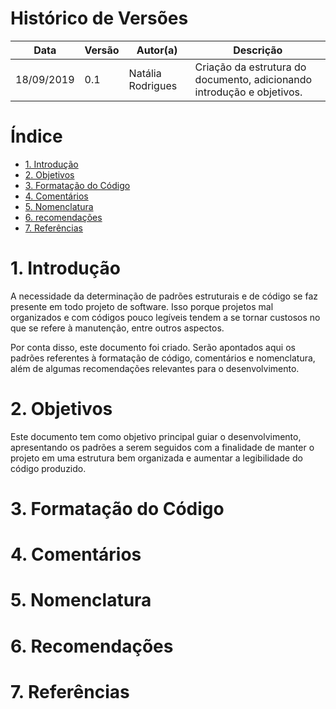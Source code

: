 # Histórico de Versões

| Data | Versão | Autor(a) | Descrição |
| - | - | - | - |
| 18/09/2019 | 0.1 |Natália Rodrigues | Criação da estrutura do documento, adicionando introdução e objetivos. |


# Índice

* [1. Introdução](#_1-introdução)
* [2. Objetivos](#_2-objetivos)
* [3. Formatação do Código](#_3-formatação-do-código)
* [4. Comentários](#_4-comentários)
* [5. Nomenclatura](#_5-nomenclatura)
* [6. recomendações](#_6-recomendações)
* [7. Referências](#_7-referências)

# 1. Introdução

A necessidade da determinação de padrões estruturais e de código se faz presente em todo projeto de software. Isso porque projetos mal organizados e com códigos pouco legíveis tendem a se tornar custosos no que se refere à manutenção, entre outros aspectos.

Por conta disso, este documento foi criado. Serão apontados aqui os padrões referentes à formatação de código, comentários e nomenclatura, além de algumas recomendações relevantes para o desenvolvimento. 

# 2. Objetivos

Este documento tem como objetivo principal guiar o desenvolvimento, apresentando os padrões a serem seguidos com a finalidade de manter o projeto em uma estrutura bem organizada e aumentar a legibilidade do código produzido.

# 3. Formatação do Código

# 4. Comentários

# 5. Nomenclatura

# 6. Recomendações

# 7. Referências